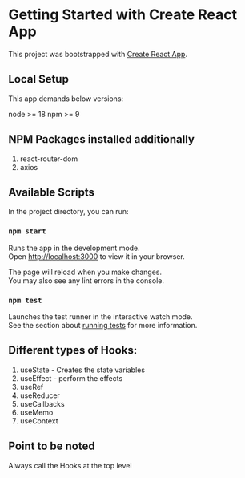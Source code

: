 # Getting Started with Create React App

This project was bootstrapped with [Create React App](https://github.com/facebook/create-react-app).

## Local Setup

This app demands below versions:

node >= 18
npm >= 9

## NPM Packages installed additionally

1. react-router-dom
2. axios

## Available Scripts

In the project directory, you can run:

### `npm start`

Runs the app in the development mode.\
Open [http://localhost:3000](http://localhost:3000) to view it in your browser.

The page will reload when you make changes.\
You may also see any lint errors in the console.

### `npm test`

Launches the test runner in the interactive watch mode.\
See the section about [running tests](https://facebook.github.io/create-react-app/docs/running-tests) for more information.

## Different types of Hooks:

1. useState - Creates the state variables
2. useEffect - perform the effects
3. useRef
4. useReducer
5. useCallbacks
6. useMemo
7. useContext

## Point to be noted

Always call the Hooks at the top level
